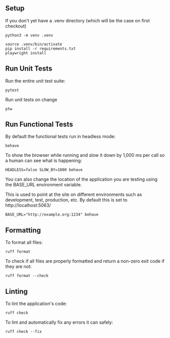 ## Setup

If you don't yet have a .venv directory (which will be the case on first checkout)
```shell
python3 -m venv .venv
```

```shell
source .venv/bin/activate
pip install -r requirements.txt
playwright install
```

## Run Unit Tests

Run the entire unit test suite:

```shell
pytest
```
Run unit tests on change

```shell
ptw
```

## Run Functional Tests

By default the functional tests run in headless mode:

```shell
behave
```

To show the browser while running and slow it down by 1,000 ms per call so a human can see what is happening: 

```shell
HEADLESS=false SLOW_BY=1000 behave
```

You can also change the location of the application you are testing using the BASE_URL environment variable. 

This is used to point at the site on different environments such as development, test, production, etc. By default this is set to http://localhost:5063/

```shell
BASE_URL="http://example.org:1234" behave
```

## Formatting

To format all files:
```shell
ruff format
```

To check if all files are properly formatted and return a non-zero exit code if they are not:

```shell
ruff format --check
```

## Linting

To lint the application's code:

```shell
ruff check
```

To lint and automatically fix any errors it can safely:

```shell
ruff check --fix
```
